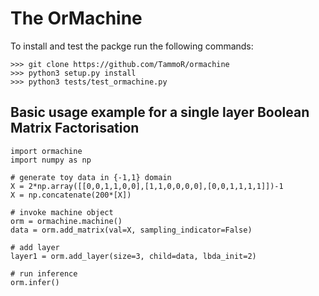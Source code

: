 # The OrMachine

To install and test the packge run the following commands:
```
>>> git clone https://github.com/TammoR/ormachine
>>> python3 setup.py install
>>> python3 tests/test_ormachine.py
```

## Basic usage example for a single layer Boolean Matrix Factorisation
```
import ormachine
import numpy as np

# generate toy data in {-1,1} domain
X = 2*np.array([[0,0,1,1,0,0],[1,1,0,0,0,0],[0,0,1,1,1,1]])-1
X = np.concatenate(200*[X])

# invoke machine object
orm = ormachine.machine()
data = orm.add_matrix(val=X, sampling_indicator=False)

# add layer 
layer1 = orm.add_layer(size=3, child=data, lbda_init=2)

# run inference
orm.infer()
```
